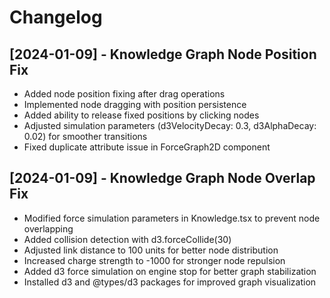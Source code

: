 # Changelog

## [2024-01-09] - Knowledge Graph Node Position Fix
- Added node position fixing after drag operations
- Implemented node dragging with position persistence
- Added ability to release fixed positions by clicking nodes
- Adjusted simulation parameters (d3VelocityDecay: 0.3, d3AlphaDecay: 0.02) for smoother transitions
- Fixed duplicate attribute issue in ForceGraph2D component

## [2024-01-09] - Knowledge Graph Node Overlap Fix
- Modified force simulation parameters in Knowledge.tsx to prevent node overlapping
- Added collision detection with d3.forceCollide(30)
- Adjusted link distance to 100 units for better node distribution
- Increased charge strength to -1000 for stronger node repulsion
- Added d3 force simulation on engine stop for better graph stabilization
- Installed d3 and @types/d3 packages for improved graph visualization
